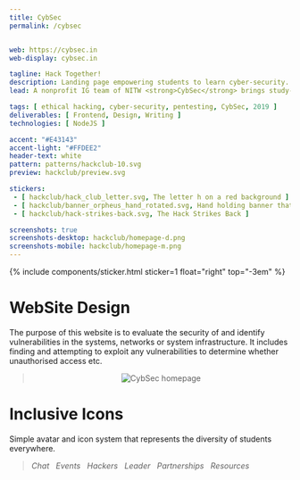 ```yaml
---
title: CybSec
permalink: /cybsec


web: https://cybsec.in
web-display: cybsec.in 

tagline: Hack Together!
description: Landing page empowering students to learn cyber-security.
lead: A nonprofit IG team of NITW <strong>CybSec</strong> brings study-material related to ethical hacking & cyber-security.

tags: [ ethical hacking, cyber-security, pentesting, CybSec, 2019 ]
deliverables: [ Frontend, Design, Writing ]
technologies: [ NodeJS ]

accent: "#E43143"
accent-light: "#FFDEE2"
header-text: white
pattern: patterns/hackclub-10.svg
preview: hackclub/preview.svg

stickers:
 - [ hackclub/hack_club_letter.svg, The letter h on a red background ]
 - [ hackclub/banner_orpheus_hand_rotated.svg, Hand holding banner that says Hack Club ]
 - [ hackclub/hack-strikes-back.svg, The Hack Strikes Back ]

screenshots: true
screenshots-desktop: hackclub/homepage-d.png
screenshots-mobile: hackclub/homepage-m.png
---
```


{% include components/sticker.html sticker=1 float="right" top="-3em" %}

# WebSite Design

The purpose of this website is to evaluate the security of and identify vulnerabilities in the systems, networks or system infrastructure. It includes finding and attempting to exploit any vulnerabilities to determine whether unauthorised access etc.

<blockquote class="accent-light-bg text-center">
	<row>
		<center><img src="{{ site.baseurl }}/media/hackclub/homepage-top.png" alt="CybSec homepage"></center>
	</row>
</blockquote>

# Inclusive Icons

Simple avatar and icon system that represents the diversity of students everywhere.

<blockquote class="text-center">
	<row>
		<column>
			<i>Chat</i>
			<row>
				<columnz class="no-margin-bottom"><img src="{{ site.baseurl }}/media/hackclub/ChatBW.svg" alt=""></columnz>
				<columnz class="no-margin-bottom"><img src="{{ site.baseurl }}/media/hackclub/Chat.svg" alt=""></columnz>
			</row>
		</column>
		<column>
			<i>Events</i>
			<row>
				<columnz class="no-margin-bottom"><img src="{{ site.baseurl }}/media/hackclub/EventsBW.svg" alt=""></columnz>
				<columnz class="no-margin-bottom"><img src="{{ site.baseurl }}/media/hackclub/Events.svg" alt=""></columnz>
			</row>
		</column>
	</row>
	<row>
		<column>
			<i>Hackers</i>
			<row>
				<columnz class="no-margin-bottom"><img src="{{ site.baseurl }}/media/hackclub/HackersBW.svg" alt=""></columnz>
				<columnz class="no-margin-bottom"><img src="{{ site.baseurl }}/media/hackclub/Hackers.svg" alt=""></columnz>
			</row>
		</column>
		<column>
			<i>Leader</i>
			<row>
				<columnz class="no-margin-bottom"><img src="{{ site.baseurl }}/media/hackclub/LeaderBW.svg" alt=""></columnz>
				<columnz class="no-margin-bottom"><img src="{{ site.baseurl }}/media/hackclub/Leader.svg" alt=""></columnz>
			</row>
		</column>
	</row>
	<row>
		<column>
			<i>Partnerships</i>
			<row>
				<columnz class="no-margin-bottom"><img src="{{ site.baseurl }}/media/hackclub/PartnershipsBW.svg" alt=""></columnz>
				<columnz class="no-margin-bottom"><img src="{{ site.baseurl }}/media/hackclub/Partnerships.svg" alt=""></columnz>
			</row>
		</column>
		<column>
			<i>Resources</i>
			<row>
				<columnz class="no-margin-bottom"><img src="{{ site.baseurl }}/media/hackclub/ResourcesBW.svg" alt=""></columnz>
				<columnz class="no-margin-bottom"><img src="{{ site.baseurl }}/media/hackclub/Resources.svg" alt=""></columnz>
			</row>
		</column>
	</row>
</blockquote>

